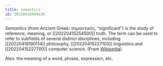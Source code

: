 ```yaml
---
title: semantics
id: 20220616094638
---
```


*Semantics* (from Ancient Greek: σημαντικός, “significant”) is the study of reference, meaning, or [[20220415254500]] truth.  The term can be used to refer to subfields of several distinct disciplines, including [[20220418190114]] philosophy, [[20220415227100]] linguistics and [[20220415227700]] computer science.  (From [Wikipedia](https://en.wikipedia.org/wiki/Semantics))

Also: the meaning of a word, phrase, expression, etc.
